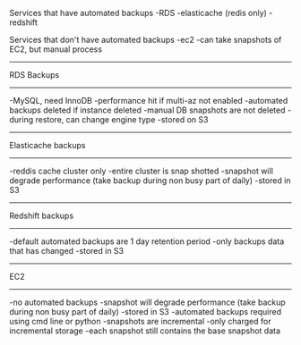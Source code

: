 Services that have automated backups
-RDS
-elasticache (redis only)
-redshift

Services that don't have automated backups
-ec2
-can take snapshots of EC2, but manual process

************
RDS Backups
************
-MySQL, need InnoDB
-performance hit if multi-az not enabled
-automated backups deleted if instance deleted
-manual DB snapshots are not deleted
-during restore, can change engine type
-stored on S3

*******************
Elasticache backups
*******************
-reddis cache cluster only
-entire cluster is snap shotted
-snapshot will degrade performance (take backup during non busy part of daily)
-stored in S3

****************
Redshift backups
****************
-default automated backups are 1 day retention period
-only backups data that has changed
-stored in S3

***
EC2
***
-no automated backups
-snapshot will degrade performance (take backup during non busy part of daily)
-stored in S3
-automated backups required using cmd line or python
-snapshots are incremental
-only charged for incremental storage
-each snapshot still contains the base snapshot data
